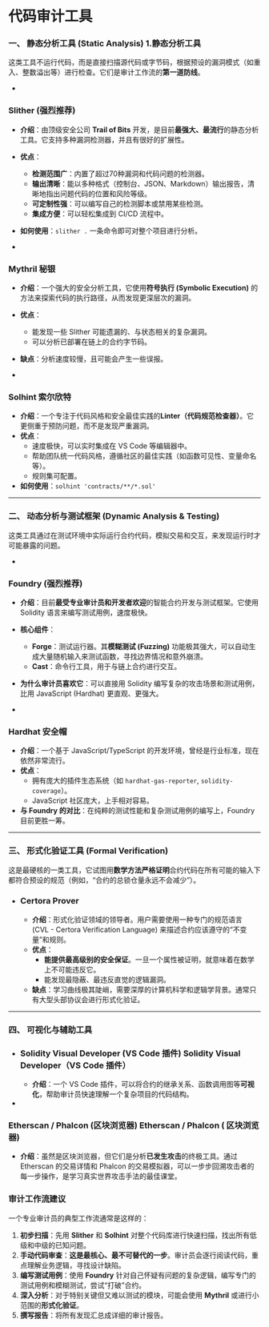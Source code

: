 # 代码审计工具

### 一、 静态分析工具 (Static Analysis) 1.静态分析工具



这类工具不运行代码，而是直接扫描源代码或字节码，根据预设的漏洞模式（如重入、整数溢出等）进行检查。它们是审计工作流的**第一道防线**。

- 

  ### **Slither (强烈推荐)**

  

  - **介绍**：由顶级安全公司 **Trail of Bits** 开发，是目前**最强大、最流行**的静态分析工具。它支持多种漏洞检测器，并且有很好的扩展性。
  - **优点**：
    - **检测范围广**：内置了超过70种漏洞和代码问题的检测器。
    - **输出清晰**：能以多种格式（控制台、JSON、Markdown）输出报告，清晰地指出问题代码的位置和风险等级。
    - **可定制性强**：可以编写自己的检测脚本或禁用某些检测。
    - **集成方便**：可以轻松集成到 CI/CD 流程中。
  - **如何使用**：`slither .` 一条命令即可对整个项目进行分析。

- 

  ### **Mythril 秘银**

  

  - **介绍**：一个强大的安全分析工具，它使用**符号执行 (Symbolic Execution)** 的方法来探索代码的执行路径，从而发现更深层次的漏洞。
  - **优点**：
    - 能发现一些 Slither 可能遗漏的、与状态相关的复杂漏洞。
    - 可以分析已部署在链上的合约字节码。
  - **缺点**：分析速度较慢，且可能会产生一些误报。

- 

  ### **Solhint 索尔欣特**

  

  - **介绍**：一个专注于代码风格和安全最佳实践的**Linter（代码规范检查器）**。它更侧重于预防问题，而不是发现严重漏洞。
  - **优点**：
    - 速度极快，可以实时集成在 VS Code 等编辑器中。
    - 帮助团队统一代码风格，遵循社区的最佳实践（如函数可见性、变量命名等）。
    - 规则集可配置。
  - **如何使用**：`solhint 'contracts/**/*.sol'`

------



### 二、 动态分析与测试框架 (Dynamic Analysis & Testing)



这类工具通过在测试环境中实际运行合约代码，模拟交易和交互，来发现运行时才可能暴露的问题。

- 

  ### **Foundry (强烈推荐)**

  

  - **介绍**：目前**最受专业审计员和开发者欢迎**的智能合约开发与测试框架。它使用 Solidity 语言来编写测试用例，速度极快。
  - **核心组件**：
    - **Forge**：测试运行器。其**模糊测试 (Fuzzing)** 功能极其强大，可以自动生成大量随机输入来测试函数，寻找边界情况和意外崩溃。
    - **Cast**：命令行工具，用于与链上合约进行交互。
  - **为什么审计员喜欢它**：可以直接用 Solidity 编写复杂的攻击场景和测试用例，比用 JavaScript (Hardhat) 更直观、更强大。

- 

  ### **Hardhat 安全帽**

  

  - **介绍**：一个基于 JavaScript/TypeScript 的开发环境，曾经是行业标准，现在依然非常流行。
  - **优点**：
    - 拥有庞大的插件生态系统（如 `hardhat-gas-reporter`, `solidity-coverage`）。
    - JavaScript 社区庞大，上手相对容易。
  - **与 Foundry 的对比**：在纯粹的测试性能和复杂测试用例的编写上，Foundry 目前更胜一筹。

------



### 三、 形式化验证工具 (Formal Verification)

这是最硬核的一类工具，它试图用**数学方法严格证明**合约代码在所有可能的输入下都符合预设的规范（例如，“合约的总锁仓量永远不会减少”）。

- ### **Certora Prover**

  - **介绍**：形式化验证领域的领导者。用户需要使用一种专门的规范语言 (CVL - Certora Verification Language) 来描述合约应该遵守的“不变量”和规则。
  - **优点**：
    - **能提供最高级别的安全保证**。一旦一个属性被证明，就意味着在数学上不可能违反它。
    - 能发现最隐蔽、最违反直觉的逻辑漏洞。
  - **缺点**：学习曲线极其陡峭，需要深厚的计算机科学和逻辑学背景。通常只有大型头部协议会进行形式化验证。

------



### 四、 可视化与辅助工具



- ### **Solidity Visual Developer (VS Code 插件) Solidity Visual Developer（VS Code 插件）**

  - **介绍**：一个 VS Code 插件，可以将合约的继承关系、函数调用图等**可视化**，帮助审计员快速理解一个复杂项目的代码结构。

- 

  ### **Etherscan / Phalcon (区块浏览器) Etherscan / Phalcon ( 区块浏览器)**

  - **介绍**：虽然是区块浏览器，但它们是分析**已发生攻击**的终极工具。通过 Etherscan 的交易详情和 Phalcon 的交易模拟器，可以一步步回溯攻击者的每一步操作，是学习真实世界攻击手法的最佳课堂。

### 审计工作流建议

一个专业审计员的典型工作流通常是这样的：

1. **初步扫描**：先用 **Slither** 和 **Solhint** 对整个代码库进行快速扫描，找出所有低级和中级的已知问题。
2. **手动代码审查**：**这是最核心、最不可替代的一步**。审计员会逐行阅读代码，重点理解业务逻辑，寻找设计缺陷。
3. **编写测试用例**：使用 **Foundry** 针对自己怀疑有问题的复杂逻辑，编写专门的测试用例和模糊测试，尝试“打破”合约。
4. **深入分析**：对于特别关键但又难以测试的模块，可能会使用 **Mythril** 或进行小范围的**形式化验证**。
5. **撰写报告**：将所有发现汇总成详细的审计报告。